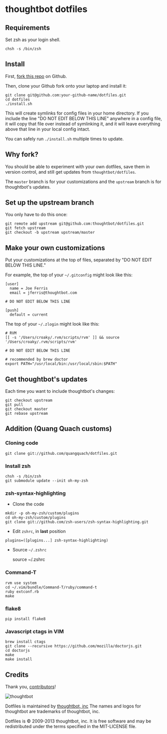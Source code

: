 thoughtbot dotfiles
===================

Requirements
------------

Set zsh as your login shell.

    chsh -s /bin/zsh

Install
-------

First, [fork this repo](/thoughtbot/dotfiles#fork_box) on Github.

Then, clone your Github fork onto your laptop and install it:

    git clone git@github.com:your-github-name/dotfiles.git
    cd dotfiles
    ./install.sh

This will create symlinks for config files in your home directory. If you
include the line "DO NOT EDIT BELOW THIS LINE" anywhere in a config file, it
will copy that file over instead of symlinking it, and it will leave
everything above that line in your local config intact.

You can safely run `./install.sh` multiple times to update.

Why fork?
---------

You should be able to experiment with your own dotfiles, save them in version
control, and still get updates from `thoughtbot/dotfiles`.

The `master` branch is for your customizations and the `upstream` branch is for
thoughtbot's updates.

Set up the upstream branch
--------------------------

You only have to do this once:

    git remote add upstream git@github.com:thoughtbot/dotfiles.git
    git fetch upstream
    git checkout -b upstream upstream/master

Make your own customizations
----------------------------

Put your customizations at the top of files, separated by "DO NOT EDIT BELOW
THIS LINE."

For example, the top of your `~/.gitconfig` might look like this:

    [user]
      name = Joe Ferris
      email = jferris@thoughtbot.com

    # DO NOT EDIT BELOW THIS LINE

    [push]
      default = current

The top of your `~/.zlogin` might look like this:

    # RVM
    [[ -s '/Users/croaky/.rvm/scripts/rvm' ]] && source '/Users/croaky/.rvm/scripts/rvm'

    # DO NOT EDIT BELOW THIS LINE

    # recommended by brew doctor
    export PATH="/usr/local/bin:/usr/local/sbin:$PATH"

Get thoughtbot's updates
------------------------

Each time you want to include thoughtbot's changes:

    git checkout upstream
    git pull
    git checkout master
    git rebase upstream

Addition (Quang Quach customs)
------------------------------
### Cloning code

    git clone git://github.com/quangquach/dotfiles.git

### Install zsh

    chsh -s /bin/zsh
    git submodule update --init oh-my-zsh

### zsh-syntax-highlighting
* Clone the code
```
mkdir -p oh-my-zsh/custom/plugins
cd oh-my-zsh/custom/plugins
git clone git://github.com/zsh-users/zsh-syntax-highlighting.git
```

* Edit `zshrc`, in **last** position
````
plugins=([plugins...] zsh-syntax-highlighting)
````
* Source `~/.zshrc`

    source ~/.zshrc

### Command-T
```
rvm use system
cd ~/.vim/bundle/Command-T/ruby/command-t
ruby extconf.rb
make
```

### flake8
```
pip install flake8
```

### Javascript ctags in VIM
```
brew install ctags
git clone --recursive https://github.com/mozilla/doctorjs.git
cd doctorjs
make
make install
```

Credits
-------

Thank you, [contributors](/thoughtbot/dotfiles/graphs/contributors)!

![thoughtbot](http://thoughtbot.com/images/tm/logo.png)

Dotfiles is maintained by [thoughtbot, inc](http://thoughtbot.com/community)
The names and logos for thoughtbot are trademarks of thoughtbot, inc.

Dotfiles is © 2009-2013 thoughtbot, inc. It is free software and may be
redistributed under the terms specified in the MIT-LICENSE file.
